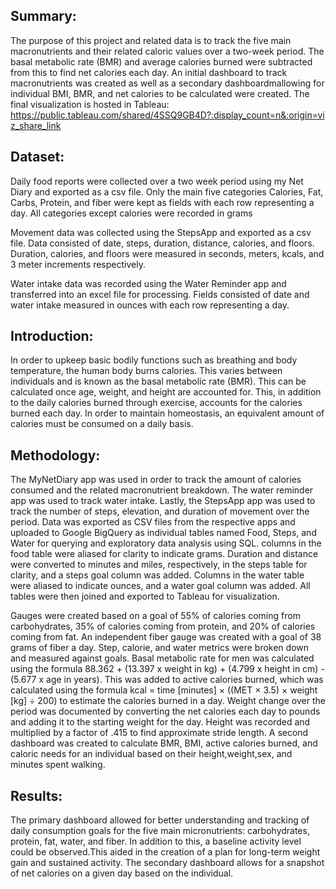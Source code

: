 
## Summary:
The purpose of this project and related data is to track the five main macronutrients and their related caloric values over a two-week period. The basal metabolic rate (BMR) and average calories burned were subtracted from this to find net calories each day. An initial dashboard to track macronutrients was created as well as a  secondary dashboardmallowing for individual BMI, BMR, and net calories to be calculated were created. The final visualization is hosted in Tableau: https://public.tableau.com/shared/4SSQ9GB4D?:display_count=n&:origin=viz_share_link

## Dataset:
Daily food reports were collected over a two week period using my Net Diary and exported as a csv file. Only the main five categories Calories, Fat, Carbs, Protein, and fiber were kept as fields with each row representing a day. All categories except calories were recorded in grams

Movement data was collected using the StepsApp and exported as a csv file. Data consisted of  date, steps, duration, distance, calories, and floors. Duration, calories, and floors were measured in seconds, meters, kcals, and 3 meter increments respectively.

Water intake data was recorded using the Water Reminder app and transferred into an excel file for processing. Fields consisted of date and water intake measured in ounces with each row representing a day.

## Introduction:
In order to upkeep basic bodily functions such as breathing and body temperature, the human body burns calories. This varies between individuals and is known as the basal metabolic rate (BMR). This can be calculated once age, weight, and height are accounted for. This, in addition to the daily calories burned through exercise, accounts for the calories burned each day. In order to maintain homeostasis, an equivalent amount of calories must be consumed on a daily basis.

## Methodology:
The MyNetDiary app was used in order to track the amount of calories consumed and the related macronutrient breakdown. The water reminder app was used to track water intake. Lastly, the StepsApp app was used to track the number of steps, elevation, and duration of movement over the period. Data was exported as CSV files from the respective apps and uploaded to Google BigQuery as individual tables named Food, Steps, and Water for querying and exploratory data analysis using SQL. columns in the food table were aliased for clarity to indicate grams. Duration and distance were converted to minutes and miles, respectively, in the steps table for clarity, and a steps goal column was added. Columns in the water table were aliased to indicate ounces, and a water goal column was added. All tables were then joined and exported to Tableau for visualization.

Gauges were created based on a goal of 55% of calories coming from carbohydrates, 35% of calories coming from protein, and 20% of calories coming from fat. An independent fiber gauge was created with a goal of 38 grams of fiber a day. Step, calorie, and water metrics were broken down and measured against goals. Basal metabolic rate for men was calculated using the formula 88.362 + (13.397 x weight in kg) + (4.799 x height in cm) - (5.677 x age in years). This was added to active calories burned, which was calculated using the formula kcal = time [minutes] × ((MET × 3.5) × weight [kg] ÷ 200) to estimate the calories burned in a day. Weight change over the period was documented by converting the net calories each day to pounds and adding it to the starting weight for the day. Height was recorded and multiplied by a factor of .415 to find approximate stride length. A second dashboard was created to calculate BMR, BMI, active calories burned, and caloric needs for an individual based on their height,weight,sex, and minutes spent walking.


## Results:
The primary dashboard allowed for better understanding and tracking of daily consumption goals for the five main micronutrients: carbohydrates, protein, fat, water, and fiber. In addition to this, a baseline activity level could be observed.This aided in the creation of a plan for long-term weight gain and sustained activity. The secondary dashboard allows for a snapshot of net calories on a given day based on the individual.

